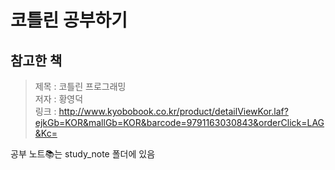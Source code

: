 # 코틀린 공부하기
## 참고한 책

> 제목 : 코틀린 프로그래밍   
> 저자 : 황영덕   
> 링크 : <http://www.kyobobook.co.kr/product/detailViewKor.laf?ejkGb=KOR&mallGb=KOR&barcode=9791163030843&orderClick=LAG&Kc=>

공부 노트📚는 study_note 폴더에 있음
